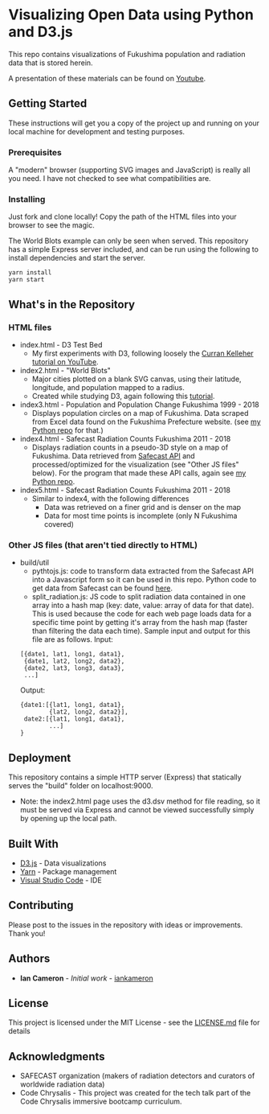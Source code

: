 # Visualizing Open Data using Python and D3.js

This repo contains visualizations of Fukushima population and radiation data that is stored herein.

A presentation of these materials can be found on [Youtube](https://youtu.be/9T32qNmWg8E?t=6225).

## Getting Started

These instructions will get you a copy of the project up and running on your local machine for development and testing purposes.

### Prerequisites

A "modern" browser (supporting SVG images and JavaScript) is really all you need.
I have not checked to see what compatibilities are.

### Installing

Just fork and clone locally! Copy the path of the HTML files into your browser to see the magic.

The World Blots example can only be seen when served. This repository has a simple Express server included, and can be run using the following to install dependencies and start the server.
```
yarn install
yarn start
```

## What's in the Repository

### HTML files
- index.html - D3 Test Bed
  - My first experiments with D3, following loosely the [Curran Kelleher tutorial on YouTube](https://www.youtube.com/watch?v=8jvoTV54nXw).
- index2.html - "World Blots"
  - Major cities plotted on a blank SVG canvas, using their latitude, longitude, and population mapped to a radius.
  - Created while studying D3, again following this [tutorial](https://www.youtube.com/watch?v=8jvoTV54nXw).
- index3.html - Population and Population Change Fukushima 1999 - 2018
  - Displays population circles on a map of Fukushima. Data scraped from Excel data found on the Fukushima Prefecture website. (see [my Python repo](https://www.github.com/iankameron/cc8-techtalk-python) for that.)
- index4.html - Safecast Radiation Counts Fukushima 2011 - 2018
  - Displays radiation counts in a pseudo-3D style on a map of Fukushima. Data retrieved from [Safecast API](https://api.safecast.org/) and processed/optimized for the visualization (see "Other JS files" below). For the program that made these API calls, again see [my Python repo](https://www.github.com/iankameron/cc8-techtalk-python).
- index5.html - Safecast Radiation Counts Fukushima 2011 - 2018
  - Similar to index4, with the following differences
    - Data was retrieved on a finer grid and is denser on the map
    - Data for most time points is incomplete (only N Fukushima covered)

### Other JS files (that aren't tied directly to HTML)

- build/util
  - pythtojs.js: code to transform data extracted from the Safecast API into a Javascript form so it can be used in this repo. Python code to get data from Safecast can be found [here](https://www.github.com/iankameron/cc8-techtalk-python).
  - split_radiation.js: JS code to split radiation data contained in one array into a hash map (key: date, value: array of data for that date). This is used because the code for each web page loads data for a specific time point by getting it's array from the hash map (faster than filtering the data each time). Sample input and output for this file are as follows. Input:
  ```
  [{date1, lat1, long1, data1},
   {date1, lat2, long2, data2},
   {date2, lat3, long3, data3},
   ...]
  ```
  Output:
  ```
  {date1:[{lat1, long1, data1},
          {lat2, long2, data2}],
   date2:[{lat1, long1, data1},
          ...]
  }
  ```
## Deployment

This repository contains a simple HTTP server (Express) that statically serves the "build" folder on localhost:9000.
* Note: the index2.html page uses the d3.dsv method for file reading, so it must be served via Express and cannot be viewed successfully simply by opening up the local path.

## Built With

* [D3.js](https://d3js.org/) - Data visualizations
* [Yarn](https://yarnpkg.com/) - Package management
* [Visual Studio Code](https://code.visualstudio.com/) - IDE

## Contributing

Please post to the issues in the repository with ideas or improvements. Thank you!

## Authors

* **Ian Cameron** - *Initial work* - [iankameron](https://github.com/iankameron)

## License

This project is licensed under the MIT License - see the [LICENSE.md](LICENSE.md) file for details

## Acknowledgments

* SAFECAST organization (makers of radiation detectors and curators of worldwide radiation data)
* Code Chrysalis - This project was created for the tech talk part of the Code Chrysalis immersive bootcamp curriculum.